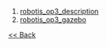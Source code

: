 1. [robotis_op3_description](robotis_op3_description.md)
2. [robotis_op3_gazebo](robotis_op3_gazebo.md)


[&lt;&lt; Back](OP3-User's-Guide.md)
